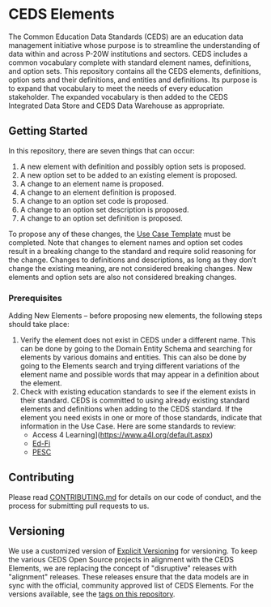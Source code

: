 # CEDS Elements 
The Common Education Data Standards (CEDS) are an education data management initiative whose purpose is to streamline the understanding of data within and across P-20W institutions and sectors. CEDS includes a common vocabulary complete with standard element names, definitions, and option sets. This repository contains all the CEDS elements, definitions, option sets and their definitions, and entities and definitions. Its purpose is to expand that vocabulary to meet the needs of every education stakeholder. The expanded vocabulary is then added to the CEDS Integrated Data Store and CEDS Data Warehouse as appropriate. 

## Getting Started

In this repository, there are seven things that can occur:
1.	A new element with definition and possibly option sets is proposed.
2.	A new option set to be added to an existing element is proposed.
3.	A change to an element name is proposed.
4.	A change to an element definition is proposed.
5.	A change to an option set code is proposed.
6.	A change to an option set description is proposed.
7.	A change to an option set definition is proposed.

To propose any of these changes, the [Use Case Template](/doc/CEDS%20Element%20Use%20Case.docx?raw=true) must be completed. Note that changes to element names and option set codes result in a breaking change to the standard and require solid reasoning for the change. Changes to definitions and descriptions, as  long as they don’t change the existing meaning, are not considered breaking changes. New elements and option sets are also not considered breaking changes.

### Prerequisites
Adding New Elements – before proposing new elements, the following steps should take place:
1.	Verify the element does not exist in CEDS under a different name. This can be done by going to the Domain Entity Schema and searching for elements by various domains and entities. This can also be done by going to the Elements search and trying different variations of the element name and possible words that may appear in a definition about the element.
2.	Check with existing education standards to see if the element exists in their standard. CEDS is committed to using already existing standard elements and definitions when adding to the CEDS standard. If the element you need exists in one or more of those standards, indicate that information in the Use Case. Here are some standards to review:
     * Access 4 Learning](https://www.a4l.org/default.aspx)
     * [Ed-Fi](https://www.ed-fi.org/)
     * [PESC](https://www.pesc.org/)

## Contributing

Please read [CONTRIBUTING.md](CONTRIBUTING.md) for details on our code of conduct, and the process for submitting pull requests to us.

## Versioning

We use a customized version of [Explicit Versioning](https://github.com/exadra37-versioning/explicit-versioning) for versioning.  To keep the various CEDS Open Source projects in alignment with the CEDS Elements, we are replacing the concept of "disruptive" releases with "alignment" releases.  These releases ensure that the data models are in sync with the official, community approved list of CEDS Elements.  For the versions available, see the [tags on this repository](https://github.com/CEDStandards/CEDS-IDS/tags). 
